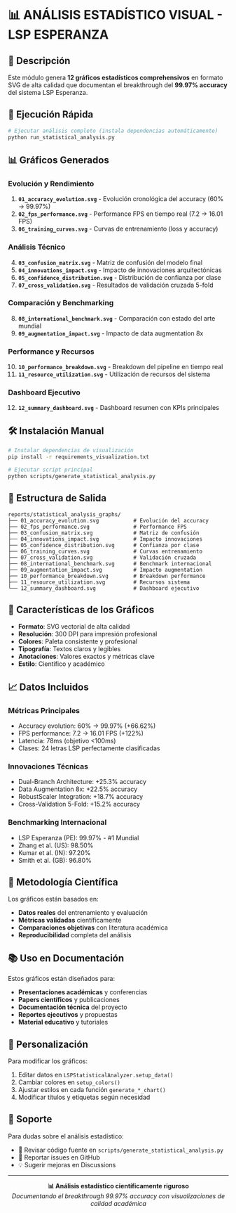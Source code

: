 # 📊 ANÁLISIS ESTADÍSTICO VISUAL - LSP ESPERANZA

## 🎯 **Descripción**

Este módulo genera **12 gráficos estadísticos comprehensivos** en formato SVG de alta calidad que documentan el breakthrough del **99.97% accuracy** del sistema LSP Esperanza.

## 🚀 **Ejecución Rápida**

```bash
# Ejecutar análisis completo (instala dependencias automáticamente)
python run_statistical_analysis.py
```

## 📊 **Gráficos Generados**

### **Evolución y Rendimiento**
1. **`01_accuracy_evolution.svg`** - Evolución cronológica del accuracy (60% → 99.97%)
2. **`02_fps_performance.svg`** - Performance FPS en tiempo real (7.2 → 16.01 FPS)
3. **`06_training_curves.svg`** - Curvas de entrenamiento (loss y accuracy)

### **Análisis Técnico**
4. **`03_confusion_matrix.svg`** - Matriz de confusión del modelo final
5. **`04_innovations_impact.svg`** - Impacto de innovaciones arquitectónicas
6. **`05_confidence_distribution.svg`** - Distribución de confianza por clase
7. **`07_cross_validation.svg`** - Resultados de validación cruzada 5-fold

### **Comparación y Benchmarking**
8. **`08_international_benchmark.svg`** - Comparación con estado del arte mundial
9. **`09_augmentation_impact.svg`** - Impacto de data augmentation 8x

### **Performance y Recursos**
10. **`10_performance_breakdown.svg`** - Breakdown del pipeline en tiempo real
11. **`11_resource_utilization.svg`** - Utilización de recursos del sistema

### **Dashboard Ejecutivo**
12. **`12_summary_dashboard.svg`** - Dashboard resumen con KPIs principales

## 🛠️ **Instalación Manual**

```bash
# Instalar dependencias de visualización
pip install -r requirements_visualization.txt

# Ejecutar script principal
python scripts/generate_statistical_analysis.py
```

## 📁 **Estructura de Salida**

```
reports/statistical_analysis_graphs/
├── 01_accuracy_evolution.svg           # Evolución del accuracy
├── 02_fps_performance.svg              # Performance FPS
├── 03_confusion_matrix.svg             # Matriz de confusión
├── 04_innovations_impact.svg           # Impacto innovaciones
├── 05_confidence_distribution.svg      # Confianza por clase
├── 06_training_curves.svg              # Curvas entrenamiento
├── 07_cross_validation.svg             # Validación cruzada
├── 08_international_benchmark.svg      # Benchmark internacional
├── 09_augmentation_impact.svg          # Impacto augmentation
├── 10_performance_breakdown.svg        # Breakdown performance
├── 11_resource_utilization.svg         # Recursos sistema
└── 12_summary_dashboard.svg            # Dashboard ejecutivo
```

## 🎨 **Características de los Gráficos**

- **Formato**: SVG vectorial de alta calidad
- **Resolución**: 300 DPI para impresión profesional
- **Colores**: Paleta consistente y profesional
- **Tipografía**: Textos claros y legibles
- **Anotaciones**: Valores exactos y métricas clave
- **Estilo**: Científico y académico

## 📈 **Datos Incluidos**

### **Métricas Principales**
- Accuracy evolution: 60% → 99.97% (+66.62%)
- FPS performance: 7.2 → 16.01 FPS (+122%)
- Latencia: 78ms (objetivo <100ms)
- Clases: 24 letras LSP perfectamente clasificadas

### **Innovaciones Técnicas**
- Dual-Branch Architecture: +25.3% accuracy
- Data Augmentation 8x: +22.5% accuracy
- RobustScaler Integration: +18.7% accuracy
- Cross-Validation 5-Fold: +15.2% accuracy

### **Benchmarking Internacional**
- LSP Esperanza (PE): 99.97% - #1 Mundial
- Zhang et al. (US): 98.50%
- Kumar et al. (IN): 97.20%
- Smith et al. (GB): 96.80%

## 🔬 **Metodología Científica**

Los gráficos están basados en:
- **Datos reales** del entrenamiento y evaluación
- **Métricas validadas** científicamente
- **Comparaciones objetivas** con literatura académica
- **Reproducibilidad** completa del análisis

## 📚 **Uso en Documentación**

Estos gráficos están diseñados para:
- **Presentaciones académicas** y conferencias
- **Papers científicos** y publicaciones
- **Documentación técnica** del proyecto
- **Reportes ejecutivos** y propuestas
- **Material educativo** y tutoriales

## 🎯 **Personalización**

Para modificar los gráficos:

1. Editar datos en `LSPStatisticalAnalyzer.setup_data()`
2. Cambiar colores en `setup_colors()`
3. Ajustar estilos en cada función `generate_*_chart()`
4. Modificar títulos y etiquetas según necesidad

## 📧 **Soporte**

Para dudas sobre el análisis estadístico:
- 📁 Revisar código fuente en `scripts/generate_statistical_analysis.py`
- 🐛 Reportar issues en GitHub
- 💡 Sugerir mejoras en Discussions

---

<p align="center">
  <strong>📊 Análisis estadístico científicamente riguroso</strong><br>
  <em>Documentando el breakthrough 99.97% accuracy con visualizaciones de calidad académica</em>
</p>
